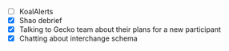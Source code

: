 * [ ] KoalAlerts
* [x] Shao debrief
* [x] Talking to Gecko team about their plans for a new participant
* [x] Chatting about interchange schema
